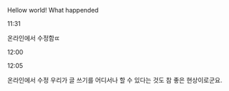 Hellow world!
What happended


11:31

온라인에서 수정함ㄸ


12:00

12:05

온라인에서 수정
우리가 글 쓰기를 어디서나 할 수 있다는 것도 참 좋은 현상이로군요. 
